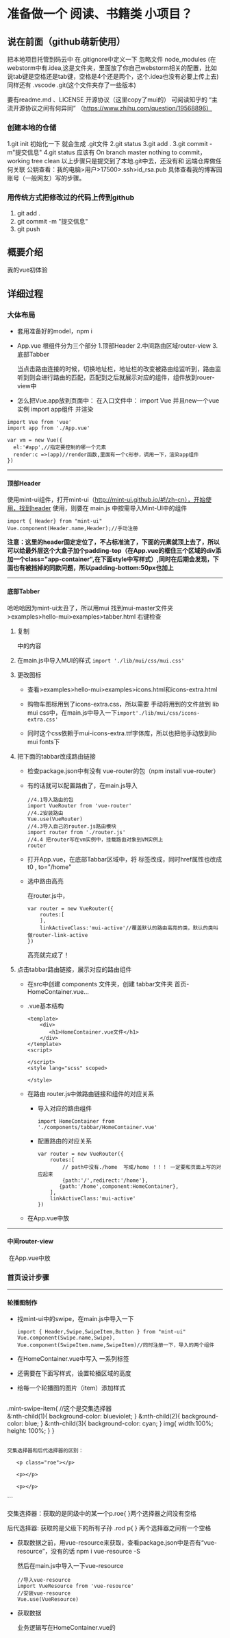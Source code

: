 # 准备做一个 阅读、书籍类 小项目？

## 说在前面（github萌新使用）

把本地项目托管到码云中
在.gitignore中定义一下 忽略文件 node_modules
(在webstorm中有.idea,这是文件夹，里面放了你自己webstorm相关的配置，比如说tab键是空格还是tab键，空格是4个还是两个，这个.idea也没有必要上传上去)
同样还有 .vscode
.git(这个文件夹存了一些版本)

要有readme.md 、LICENSE 开源协议（这里copy了mui的）
可阅读知乎的 “主流开源协议之间有何异同” （https://www.zhihu.com/question/19568896）

### 创建本地的仓储

1.git init 初始化一下  就会生成 .git文件
2.git status 
3.git add . 
3.git commit -m"提交信息"
4.git status 应该有 On branch master nothing to commit，working tree clean
以上步骤只是提交到了本地.git中去，还没有和 远端仓库做任何关联
公钥查看：我的电脑>用户>17500>.ssh>id_rsa.pub
具体查看我的博客园账号（一般网友）写的步骤。

### 用传统方式把修改过的代码上传到github

1. git add .
2. git commit -m "提交信息"
3. git push

## 概要介绍

我的vue初体验

## 详细过程

### 大体布局

- 套用准备好的model，npm i

- App.vue 根组件分为三个部分
  1.顶部Header
  2.中间路由区域router-view
  3.底部Tabber

  当点击路由连接的时候，切换地址栏，地址栏的改变被路由给监听到，路由监听到则会进行路由的匹配，匹配到之后就展示对应的组件，组件放到rouer-view中



- 怎么把Vue.app放到页面中：
  在入口文件中：
  import Vue 并且new一个vue实例
  import app组件 并渲染


```
import Vue from 'vue'
import app from './App.vue'

var vm = new Vue({
  el:'#app',//指定要控制的哪一个元素
  render:c =>(app)//render函数,里面有一个c形参，调用一下，渲染app组件
})
```
****
#### 顶部Header

使用mint-ui组件，打开mint-ui（http://mint-ui.github.io/#!/zh-cn），开始使用，找到header
使用<mt-header>，则要在 main.js 中按需导入Mint-UI中的组件

```
import { Header} from "mint-ui"
Vue.component(Header.name,Header);//手动注册
```
**注意：这里的header固定定位了，不占标准流了，下面的元素就顶上去了，所以可以给最外层这个大盒子加个padding-top（在App.vue的框住三个区域的div添加一个class="app-container",在下面style中写样式）,同时在后期会发现，下面也有被挡掉的同款问题，所以padding-bottom:50px也加上**

****
#### 底部Tabber

哈哈哈因为mint-ui太丑了，所以用mui
找到mui-master文件夹>examples>hello-mui>examples>tabber.html
右键检查

1. 复制 <nav>中的内容

2. 在main.js中导入MUI的样式
   `import './lib/mui/css/mui.css'`

3. 更改图标

   - 查看>examples>hello-mui>examples>icons.html和icons-extra.html

   - 购物车图标用到了icons-extra.css，所以需要 手动将用到的文件放到 lib mui css中，在main.js中导入一下`import'./lib/mui/css/icons-extra.css'`

   - 同时这个css依赖于mui-icons-extra.ttf字体库，所以也把他手动放到lib mui fonts下

4. 把下面的tabbar改成路由链接

   - 检查package.json中有没有 vue-router的包（npm install vue-router）

   - 有的话就可以配置路由了，在main.js导入

     ```
     //4.1导入路由的包
     import VueRouter from 'vue-router'
     //4.2安装路由
     Vue.use(VueRouter)
     //4.3导入自己的router.js路由模块
     import router from './router.js'
     //4.4 把router写在vm实例中，挂载路由对象到VM实例上
     router
     ```

   - 打开App.vue，在底部Tabbar区域中，将 <a>标签改成<router-link>，同时href属性也改成 t0 , to="/home" 

   - 选中路由高亮

     在router.js中，

     ```
     var router = new VueRouter({
         routes:[
         ],
         linkActiveClass:'mui-active'//覆盖默认的路由高亮的类，默认的类叫做router-link-active
     })
     ```

     高亮就完成了！
   
5. 点击tabbar路由链接，展示对应的路由组件

   - 在src中创建 components 文件夹，创建 tabbar文件夹   首页-HomeContainer.vue...

   - .vue基本结构 

     ```
     <template>
         <div>
         	<h1>HomeContainer.vue文件</h1>
         </div>
     </template>
     <script>
     
     </script>
     <style lang="scss" scoped>
     
     </style>
     
     ```

   - 在路由 router.js中做路由链接和组件的对应关系

     - 导入对应的路由组件

       `import HomeContainer from './components/tabbar/HomeContainer.vue'`

     - 配置路由的对应关系

       ```
       var router = new VueRouter({
           routes:[
               // path中没有./home  写成/home ！！！ 一定要和页面上写的对应起来
               {path:'/',redirect:'/home'},
              {path:'/home',component:HomeContainer},
           ],
           linkActiveClass:'mui-active'
       })
       
       ```

   - 在App.vue中放<router-view>

***

#### 中间router-view

​	在App.vue中放<router-view>





### 首页设计步骤

------

#### 轮播图制作

- 找mint-ui中的swipe，在main.js中导入一下

  ```
  import { Header,Swipe,SwipeItem,Button } from "mint-ui"
  Vue.component(Swipe.name,Swipe),
  Vue.component(SwipeItem.name,SwipeItem)//同时注册一下，导入的两个组件
  ```

- 在HomeContainer.vue中写入 <swipe>一系列标签

- 还需要在下面写样式，设置轮播区域的高度

- 给每一个轮播图的图片（item）添加样式

  ```css
.mint-swipe-item{
    //这个是交集选择器  
          &:nth-child(1){
              background-color: blueviolet;
          }
          &:nth-child(2){
              background-color: blue;
          }
          &:nth-child(3){
              background-color: cyan;
          }
          img{
              width:100%;
              height: 100%;
          }
      }
  ```
  
  交集选择器和后代选择器的区别：
  
  ```
  <div class="rod">
  
       <p class="roe"></p> 
  
       <p></p>
  
       <p></p>
  
  </div>
  ```
  
  交集选择器：获取的是同级中的某一个p.roe{   }两个选择器之间没有空格
  
  后代选择器:   获取的是父级下的所有子孙 .rod p{ } 两个选择器之间有一个空格

- 获取数据之前，用vue-resource来获取，查看package.json中是否有“vue-resource”，没有的话 npm i vue-resource -S

  然后在main.js中导入一下vue-resource

  ```
  //导入vue-resource
  import VueResource from 'vue-resource'
  //安装vue-resource
  Vue.use(VueResource) 
  ```

- 获取数据

  业务逻辑写在HomeContainer.vue的<script>中

  ```
  export default { //导出对象
      data(){
          return {
              lunbotuList:[]//保存轮播图的数组
          }
      },
      created(){
          this.getLunbotu();
      },
      methods:{
          getLunbotu(){//获取轮播图数据的方法
              this.$http.get("https://www.apiopen.top/novelApi").then(result =>{
                   console.log(result.body);
                  if(result.body.code=200){
                      this.lunbotuList = result.body.data
                  }else{
                      Toast('轮播图加载失败')
                  }
             })
          }
      }
      
  }
  ```

  循环渲染<mt-swipe-item>

  ```
   <mt-swipe-item v-for="item in lunbotuList" :key="item.bid">
      <!-- 注意src，我们要计算表达式，要在普通属性前面加上v-bind（：） -->
      <img :src="item.book_cover" alt="">
   </mt-swipe-item>
  ```

  给图片设置样式

  ```
   .mint-swipe-item{
       img{
                  width:100%;
                  height: 100%;
              }
    }
  ```

***



#### 六宫格制作

- 找mui中的 grid(各自)-default，右键查看源码，拷贝<ul>中的代码，改成自己要的title和个数。

- 发现背景颜色不是白色，发现body的背景不是白色，直接给他一个style，还有的没变成白色的样式，就用它的类来改变。

- 在src中新建images文件夹，用于放 6个小图标。将代码中的span改成<img> ,并给img添加css样式

  

------

####  组件切换的动画效果

- 切换到home页面，home{path:'/',redirect:'/home'}

- 在App.view中，将有动画的部分用<transition></transition>包起来，这里包起来的只有 <router-view>

- 在<style>中设置两组类

  ```scss
  //1.解决页面有滚动条
  .app-container{
  	overflow-x: hidden;
  }
  
  .v-enter{
  	opacity: 0;
  	transform: translateX(100%);
  }
  .v-leave-to{
  	opacity: 0;
  	transform: translateX(-100%);
  	position: absolute;//解决了进入页面向上飘的问题，玄学编程，不知道why
  }
  .v-enter-active,
  .v-leave-active{
  	opacity: 1;
  	transition: all 0.5s ease;
  }
  ```

------

#### 六宫格第一个子组件制作

- 将 a链接 改成<router-link to="/home/newsList">

- 创建对应的组件，在src-components-news下创建 newsList.vue

- 要在 router.js中匹配

  ```
  import NewsList from './components/news/NewsList.vue'
  route:[
  {path：'/home/newslist',component:NewsList}
  ]
  ```

- 在mui中找，有一个media-list.html正是需要的，右键检查，拷贝<ul>, 并把其中的图片改了，内容和格式改成自己想要的。

- 获取数据

  在main.js中全局配置  请求地址的前缀 ，这里使用到了vue-resource，所以要放在 vue-resource安装之后

  ```
  //设置请求的根路径
  Vue.http.options.root='http://vue.studyit.io';
  ```

  

  ```
  import { Toast } from "mint-ui"
  export default { //导出对象
      data(){
          return {
          newsList:[]//新闻列表
          }
      },
      created(){
          this.getNewsList();
      },
      methods:{
          getNewsList(){
          //注意请求地址前面不要带 /  ，vue-resource前面是不带斜线的！！！
          //后面用.then 预先指定成功的回调
              this.$http.get("novelApi").then(result =>{
                   console.log(result.body);
                  if(result.body.status ===0){
                      this.lunbotuList = result.body.data
                  }else{
                      Toast('轮播图加载失败')
                  }
             })
          }
      }
      
  }
  ```

- 渲染数据

  ```
  <ul class="mui-table-view">
  <li class="mui-table-view-cell mui-media" v-for="item in newslist" :key="item.docid">
  					<a :to="'/home/newsinfo/' + item.docid">
  						<img class="mui-media-object mui-pull-left" :src="item.picInfo[0].url">
  						<div class="mui-media-body">
  							<h1>{{item.title}}</h1>
  							<p class='mui-ellipsis'>
                                  <span>发表时间：{{item.ptime | dataFormat('YYYY-MM-DD')}}</span>
                                  <span>点击次数：{{item.tcount}}次</span>
  							</p>
  						</div>
  					</a>
  				</li>
  				
  
  			</ul>
  ```

  

------

#### 全局过滤器——设置用到的时间

因为在newslist、newsinfo和其他子组件中也用到了时间，所以在main.js中设置全局过滤器

```
npm i moment -S

//导入格式化时间的插件
import moment from 'moment'

//定义全局的过滤器
Vue.filter('dataFormat',function(dataStr,pattern="YYYY-MM-DD HH:mm:ss"){
    return moment(dataStr).format(pattern)
})
```



***

#### 新闻列表跳转到新闻详情的路由

- 将NewsList.vue中的a标签放在router-link

  ```
  <router-link :to="'/home/newsinfo/'+item.id"
  ```

- 在router.js

  ```
  import Newsinfo from './components/news/Newsinfo.vue'
  {path:'/home/newsinfo/:docid',component:Newsinfo}
  ```

- 在Newsinfo.vue中 通过$route.params.id来获取id

  ```
  export default{
  	data(){
  		reurn{
  		//将URL地址中传过来的id值，挂载在data上，方便以后调用
  		id:this.$route.params.id
  		}
  	}
  }
  ```

- 在Newsinfo.vue中弄好布局和样式

- 获取渲染数据，同时修改每项要拿到的数据，如 newsinfo.title, {{newsinfo.add_time|dataFormat}}

  ```
  created(){
  	this.getNewsInfo()
  },
  methods:{
  	getNewsInfo(){
  		this.$http.get('api/getnew/'+this.id).then(result =>{
              if(result.body.status=0){
  				this.newsinfo = result.body.message[0];
              }else{
  				Toast('获取失败')
              }
  		})
  	}
  }
  ```

- 查看每个newlist的info，设置样式，让图片 width：100%，并删除scoped（玄学编程，删了就好了）???

  scoped删除容易造成全局污染，但是这里的样式都在 newsinfo-container这个类下面。

#### 评论内容部分

因为多处用到了这个评论，所以把它抽离为一个单独的组件

- 在components文件夹里新建一个文件夹 subcomponents ，创建一个单独的comment.vue组件模板

- 手动在newsinfo.vue中导入comment组件，并在父组件中，使用‘components’属性，将导入的组件注册为自己的子组件

  ```
  import comment from '../subcomponents/comment.vue'
  export default{
  	compoments:{
  		//用来注册子组件的节点
  		'comment-box':comment
  	}
  }
  ```

  

- 将注册子组件时候的注册名称,以标签形式在页面中引用 即可。

  ```
  <comment-box :id="this.id"></comment-box>//父组件向子组件传值，传简单数据，数据绑定就行
  ```

- 在comment.vue中进行样式和内容的布局，使用mint-ui的button按钮

- 获取数据

  ```
  data(){
  	return{
  		pageIndex:1
  		comments:[]
  	}
  }，
  created(){
  	this.getComments()
  },
  method:{
  	getComments(){
  		this.$http.get('api/getcomments/'+this.id+"?pageindex"+this.pageIndex).then({
  		if(result.body.status ===0){
  			this.comments=this.comments.concat(result.body.message);//数组拼接
  		}else{
  			Toast('评论加载失败')
  		}
  	})
  	}
  	
  }
  ```

- 渲染数据

  ```
  v-for="(item,index) in comments" :key:"item.add_time"
  
  {{item.content === 'undefined'?'此用户很懒'：item.content}}
  ```

- 点击加载更多 ，则加载出更多评论

  - 为加载更多绑定按钮，绑定点击事件，在事件中，请求下一页数据

    ```
    <mt-button type="danger" @click="getMore"></mt-button>
    
    getMore(){
        this.pageIndex++;
        this.getComments();
    }
    ```

    

  - 点击加载更多，让pageIndex++，然后重新调用this.getComments()方法重新获取新一页的数据，为了防止 新数据覆盖老数据，要用数组的拼接。

#### 评论发表部分

- 把文本框做双向数据绑定
- 为发表按钮绑定一个事件
- 校验评论内容是否为空，如果为空，则Toast提示用户，评论内容不能为空
- 通过vue-resource发送一个请求，把评论内容提交给服务器
- 当发表评论ok后，重新刷新列表，以查看最新的评论。



##制作首页App组件
1.完成Header区域，使用的是Mint-UI中的Header组件
2.制作底部的Tabber区域，使用的是MUI的Tabbar
3.要在中间区域放置一个 router-view 来展示路由匹配到的组件



## 用tabber改为router-link

## 设置路由高亮

##点击tabber中路由链接，展示对应的路由组件

##制作首页轮播图布局
https://www.apiopen.top/novelApi

##加载首页轮播图数据

##加载首页轮播图数据
1.获取数据， 使用vue-resource
2.使用vue-resource的this.$http.get
3.获取到的数据，要保存到data身上
4.使用v-for循环渲染每个item项


##改造 九宫格 区域样式 

##改造新闻资讯路由链接

##新闻资讯 页面 制作
1.绘制页面（MUI 中 media-list）
2.使用vue-resource获取数据  https://www.apiopen.top/journalismApi
3.渲染真实数据

##实现新闻列表 点击跳转到详情
1.把列表中的每一项改造为router-link，同时，在跳转的时候应该提供唯一的ID标识符
2.创建新闻详情的组件页面 NewsInfo.vue
3.在 路由模块 中，将新闻详情的 路由地址和组件页面对应起来

##实现新闻详情页面 的 页面布局 和 渲染

##单独封装一个 comment.vue的评论子组件
1.先创建一个单独的comment.vue组建模板
2.在需要使用comment的组建的页面，先手动 导入comment 组件
  + `import comment from './comment.vue'`
3.在父组件中，使用'components'属性,将刚才导入comment组件，注册为自己的子组件
4.将 注册子组件时候的注册名称， 以标签形式在页面中引用 即可

##获取所有的评论数据 显示到页面中

##实现点击加载更多评论的功能（未实现）
1.为加载更多按钮 ，绑定点击事件 ，在事件中，请求下一页数据
2.点击加载更多，让 pageIndex++ ， 然后重新调用 this.getComments() 方法重新获取最新一页的数据
3.为了防止 新数据 覆盖老数据的情况，我们在 点击加载更多的时候，每当获取到新数据，应该让老数据调用 数组 的concat方法，拼接上新数组

##发表评论
1.把文本框做双向数据绑定
2.为发表按钮绑定一个事件
3.校验评论内容是否为空，如果为空，则Toast 提示用户，评论内容不能为空
4.通过vue-resource 发送一个请求，把评论内容提交给服务器
5.当发表评论OK后，重新刷新列表，以查看最新的评论